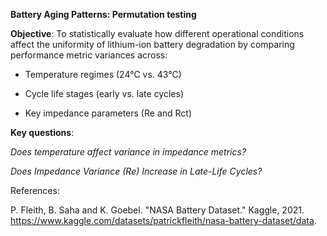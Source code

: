 **Battery Aging Patterns: Permutation testing**

**Objective**:
To statistically evaluate how different operational conditions affect the uniformity of lithium-ion battery degradation by comparing performance metric variances across:

- Temperature regimes (24°C vs. 43°C)

- Cycle life stages (early vs. late cycles)

- Key impedance parameters (Re and Rct)

**Key questions**:

*Does temperature affect variance in impedance metrics?*

*Does Impedance Variance (Re) Increase in Late-Life Cycles?*

References:

P. Fleith, B. Saha and K. Goebel. "NASA Battery Dataset." Kaggle, 2021. https://www.kaggle.com/datasets/patrickfleith/nasa-battery-dataset/data.

